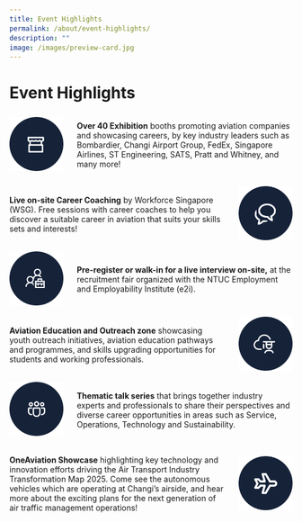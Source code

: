 ```yaml
---
title: Event Highlights
permalink: /about/event-highlights/
description: ""
image: /images/preview-card.jpg
---
```

# Event Highlights
<div style="width: 100%; display: flex; flex-direction: row; align-items: center;gap: 24px;">
<div style="width: 20%">
<img src="/images/About/icon-booth.svg">
</div>
<div style="width: 80%">
<p>
	<span style="font-weight: bold">Over 40 Exhibition</span> booths promoting aviation companies and showcasing careers, by key industry leaders such as Bombardier, Changi Airport Group, FedEx, Singapore Airlines, ST Engineering, SATS, Pratt and Whitney, and many more!
</p>
</div>
</div>

<br>

<div style="width: 100%; display: flex; flex-direction: row; align-items: center;gap: 24px;">
<div style="width: 80%">
	<p>
		<span style="font-weight: bold">Live on-site Career Coaching</span> by Workforce Singapore (WSG). Free sessions with career coaches to help you discover a suitable career in aviation that suits your skills sets and interests!
	</p>
</div>
	<div style="width: 20%">
	<img src="/images/About/icon-chat.svg">
	</div>
</div>

<br>

<div style="width: 100%; display: flex; flex-direction: row; align-items: center;gap: 24px;">
<div style="width: 20%">
<img src="/images/About/icon-employee.svg">
</div>
<div style="width: 80%">
<p>
	<span style="font-weight: bold">Pre-register or walk-in for a live interview on-site,</span> at the recruitment fair organized with the NTUC Employment and Employability Institute (e2i).
</p>
</div>
</div>

<br>

<div style="width: 100%; display: flex; flex-direction: row; align-items: center;gap: 24px;">
<div style="width: 80%">
	<p>
		<span style="font-weight: bold">Aviation Education and Outreach zone</span> showcasing youth outreach initiatives, aviation education pathways and programmes, and skills upgrading opportunities for students and working professionals.
	</p>
</div>
	<div style="width: 20%">
	<img src="/images/About/icon-graduate.svg">
	</div>
</div>

<br>

<div style="width: 100%; display: flex; flex-direction: row; align-items: center;gap: 24px;">
<div style="width: 20%">
<img src="/images/About/icon-community.svg">
</div>
<div style="width: 80%">
<p>
	<span style="font-weight: bold">Thematic talk series</span> that brings together industry experts and professionals to share their perspectives and diverse career opportunities in areas such as Service, Operations, Technology and Sustainability.
</p>
</div>
</div>

<br>

<div style="width: 100%; display: flex; flex-direction: row; align-items: center;gap: 24px;">
<div style="width: 80%">
	<p>
		<span style="font-weight: bold">OneAviation Showcase</span> highlighting key technology and innovation efforts driving the Air Transport Industry Transformation Map 2025. Come see the autonomous vehicles which are operating at Changi’s airside, and hear more about the exciting plans for the next generation of air traffic management operations!
	</p>
</div>
	<div style="width: 20%">
	<img src="/images/About/icon-plane.svg">
	</div>
</div>